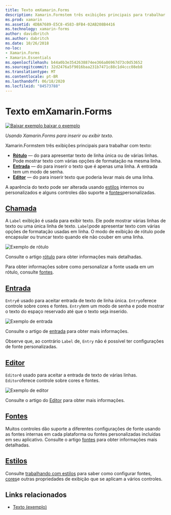 ```yaml
---
title: Texto emXamarin.Forms
description: Xamarin.Formstem três exibições principais para trabalhar com texto, e este artigo explica como usá-las para inserir e exibir texto em Xamarin.Forms aplicativos.
ms.prod: xamarin
ms.assetid: 4DBA7689-E5C8-4583-8FB4-02AB208B4416
ms.technology: xamarin-forms
author: davidbritch
ms.author: dabritch
ms.date: 10/26/2018
no-loc:
- Xamarin.Forms
- Xamarin.Essentials
ms.openlocfilehash: b44a0b3e3542638874ee366a86967d73c0d53652
ms.sourcegitcommit: 32d2476a5f9016baa231b7471c88c1d4ccc08eb8
ms.translationtype: MT
ms.contentlocale: pt-BR
ms.lasthandoff: 06/18/2020
ms.locfileid: "84573788"
---
```

# <a name="text-in-xamarinforms"></a>Texto emXamarin.Forms

[![Baixar exemplo ](~/media/shared/download.png) baixar o exemplo](https://docs.microsoft.com/samples/xamarin/xamarin-forms-samples/userinterface-text)

_Usando Xamarin.Forms para inserir ou exibir texto._

Xamarin.Formstem três exibições principais para trabalhar com texto:

- **[Rótulo](#label)** &mdash; do para apresentar texto de linha única ou de várias linhas. Pode mostrar texto com várias opções de formatação na mesma linha.
- **[Entrada](#entry)** &mdash; do para inserir o texto que é apenas uma linha. A entrada tem um modo de senha.
- **[Editor](#editor)** &mdash; do para inserir texto que poderia levar mais de uma linha.

A aparência do texto pode ser alterada usando [estilos](#styles) internos ou personalizados e alguns controles dão suporte a [fontes](#fonts)personalizadas.

## <a name="label"></a>[Chamada](label.md)

A `Label` exibição é usada para exibir texto. Ele pode mostrar várias linhas de texto ou uma única linha de texto. `Label`pode apresentar texto com várias opções de formatação usadas em linha. O modo de exibição de rótulo pode encapsular ou truncar texto quando ele não couber em uma linha.

![Exemplo de rótulo](images/label.png)

Consulte o artigo [rótulo](label.md) para obter informações mais detalhadas.

Para obter informações sobre como personalizar a fonte usada em um rótulo, consulte [fontes](fonts.md).

## <a name="entry"></a>[Entrada](entry.md)

`Entry`é usado para aceitar entrada de texto de linha única. `Entry`oferece controle sobre cores e fontes. `Entry`tem um modo de senha e pode mostrar o texto do espaço reservado até que o texto seja inserido.

![Exemplo de entrada](images/entry.png)

Consulte o artigo de [entrada](entry.md) para obter mais informações.

Observe que, ao contrário `Label` de, `Entry` não é possível ter configurações de fonte personalizadas.

## <a name="editor"></a>[Editor](editor.md)

`Editor`é usado para aceitar a entrada de texto de várias linhas. `Editor`oferece controle sobre cores e fontes.

![Exemplo de editor](images/editor.png)

Consulte o artigo do [Editor](editor.md) para obter mais informações.

## <a name="fonts"></a>[Fontes](fonts.md)

Muitos controles dão suporte a diferentes configurações de fonte usando as fontes internas em cada plataforma ou fontes personalizadas incluídas em seu aplicativo. Consulte o artigo [fontes](fonts.md) para obter informações mais detalhadas.

## <a name="styles"></a>[Estilos](styles.md)

Consulte [trabalhando com estilos](~/xamarin-forms/user-interface/styles/index.md) para saber como configurar fontes, [cores](~/xamarin-forms/user-interface/colors.md)e outras propriedades de exibição que se aplicam a vários controles.

## <a name="related-links"></a>Links relacionados

- [Texto (exemplo)](https://docs.microsoft.com/samples/xamarin/xamarin-forms-samples/userinterface-text)
